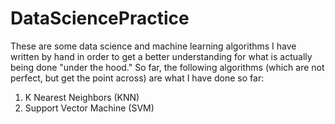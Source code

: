 # DataSciencePractice
These are some data science and machine learning algorithms I have written by hand in order to get a better understanding for what is actually being done "under the hood." So far, the following algorithms (which are not perfect, but get the point across) are what I have done so far:
1. K Nearest Neighbors (KNN)
2. Support Vector Machine (SVM)
